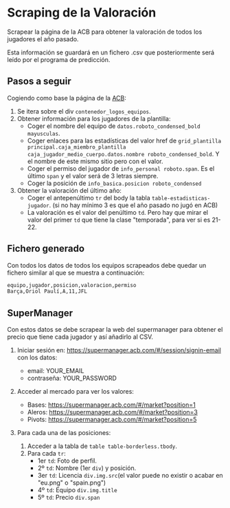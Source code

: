 # Scraping de la Valoración

Scrapear la página de la ACB para obtener la valoración de todos los jugadores el año pasado.

Esta información se guardará en un fichero .csv que posteriormente será leído por el programa de predicción.

## Pasos a seguir

Cogiendo como base la página de la [ACB](https://www.acb.com/):

1. Se itera sobre el div `contenedor_logos_equipos`.
2. Obtener información para los jugadores de la plantilla:
    - Coger el nombre del equipo de `datos.roboto_condensed_bold mayusculas`.
    - Coger enlaces para las estadísticas del valor href de `grid_plantilla principal.caja_miembro_plantilla caja_jugador_medio_cuerpo.datos.nombre roboto_condensed_bold`. Y el nombre de este mismo sitio pero con el valor.
    - Coger el permiso del jugador de `info_personal roboto.span`. Es el último `span` y el valor será de 3 letras siempre.
    - Coger la posición de `info_basica.posicion roboto_condensed`
3. Obtener la valoración del último año:
    - Coger el antepenúltimo `tr` del body la tabla `table-estadisticas-jugador`. (si no hay mínimo 3 es que el año pasado no jugó en ACB)
    - La valoración es el valor del penúltimo `td`. Pero hay que mirar el valor del primer `td` que tiene la clase "temporada", para ver si es 21-22.

## Fichero generado

Con todos los datos de todos los equipos scrapeados debe quedar un fichero similar al que se muestra a continuación:

```bash
equipo,jugador,posicion,valoracion,permiso
Barça,Oriol Paulí,A,11,JFL
```

## SuperManager

Con estos datos se debe scrapear la web del supermanager para obtener el precio que tiene cada jugador y así añadirlo al CSV.

1. Iniciar sesión en: <https://supermanager.acb.com/#/session/signin-email> con los datos:
    - email: YOUR_EMAIL
    - contraseña: YOUR_PASSWORD

2. Acceder al mercado para ver los valores:
    - Bases: <https://supermanager.acb.com/#/market?position=1>
    - Aleros: <https://supermanager.acb.com/#/market?position=3>
    - Pivots: <https://supermanager.acb.com/#/market?position=5>

3. Para cada una de las posiciones:
    1. Acceder a la tabla de `table table-borderless.tbody`.
    2. Para cada `tr`:
        - 1er `td`: Foto de perfil.
        - 2º `td`: Nombre (1er `div`) y posición.
        - 3er `td`: Licencia `div.img.src`(el valor puede no existir o acabar en "eu.png" o "spain.png")
        - 4º `td`: Equipo `div.img.title`
        - 5º `td`: Precio `div.span`
